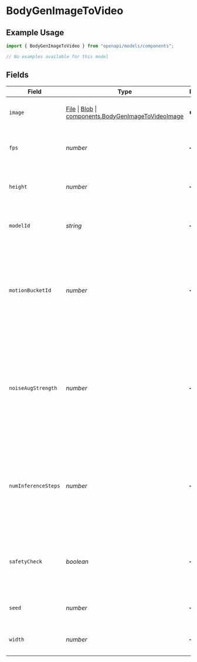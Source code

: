 # BodyGenImageToVideo

## Example Usage

```typescript
import { BodyGenImageToVideo } from "openapi/models/components";

// No examples available for this model
```

## Fields

| Field                                                                                                                                                                                                                      | Type                                                                                                                                                                                                                       | Required                                                                                                                                                                                                                   | Description                                                                                                                                                                                                                |
| -------------------------------------------------------------------------------------------------------------------------------------------------------------------------------------------------------------------------- | -------------------------------------------------------------------------------------------------------------------------------------------------------------------------------------------------------------------------- | -------------------------------------------------------------------------------------------------------------------------------------------------------------------------------------------------------------------------- | -------------------------------------------------------------------------------------------------------------------------------------------------------------------------------------------------------------------------- |
| `image`                                                                                                                                                                                                                    | [File](https://developer.mozilla.org/en-US/docs/Web/API/File) \| [Blob](https://developer.mozilla.org/en-US/docs/Web/API/Blob) \| [components.BodyGenImageToVideoImage](../../models/components/bodygenimagetovideoimage.md) | :heavy_check_mark:                                                                                                                                                                                                         | Uploaded image to generate a video from.                                                                                                                                                                                   |
| `fps`                                                                                                                                                                                                                      | *number*                                                                                                                                                                                                                   | :heavy_minus_sign:                                                                                                                                                                                                         | The frames per second of the generated video.                                                                                                                                                                              |
| `height`                                                                                                                                                                                                                   | *number*                                                                                                                                                                                                                   | :heavy_minus_sign:                                                                                                                                                                                                         | The height in pixels of the generated video.                                                                                                                                                                               |
| `modelId`                                                                                                                                                                                                                  | *string*                                                                                                                                                                                                                   | :heavy_minus_sign:                                                                                                                                                                                                         | Hugging Face model ID used for video generation.                                                                                                                                                                           |
| `motionBucketId`                                                                                                                                                                                                           | *number*                                                                                                                                                                                                                   | :heavy_minus_sign:                                                                                                                                                                                                         | Used for conditioning the amount of motion for the generation. The higher the number the more motion will be in the video.                                                                                                 |
| `noiseAugStrength`                                                                                                                                                                                                         | *number*                                                                                                                                                                                                                   | :heavy_minus_sign:                                                                                                                                                                                                         | Amount of noise added to the conditioning image. Higher values reduce resemblance to the conditioning image and increase motion.                                                                                           |
| `numInferenceSteps`                                                                                                                                                                                                        | *number*                                                                                                                                                                                                                   | :heavy_minus_sign:                                                                                                                                                                                                         | Number of denoising steps. More steps usually lead to higher quality images but slower inference. Modulated by strength.                                                                                                   |
| `safetyCheck`                                                                                                                                                                                                              | *boolean*                                                                                                                                                                                                                  | :heavy_minus_sign:                                                                                                                                                                                                         | Perform a safety check to estimate if generated images could be offensive or harmful.                                                                                                                                      |
| `seed`                                                                                                                                                                                                                     | *number*                                                                                                                                                                                                                   | :heavy_minus_sign:                                                                                                                                                                                                         | Seed for random number generation.                                                                                                                                                                                         |
| `width`                                                                                                                                                                                                                    | *number*                                                                                                                                                                                                                   | :heavy_minus_sign:                                                                                                                                                                                                         | The width in pixels of the generated video.                                                                                                                                                                                |
